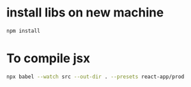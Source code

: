 # install libs on new machine
```bash
npm install
```

# To compile jsx

```bash
npx babel --watch src --out-dir . --presets react-app/prod 
```